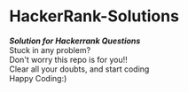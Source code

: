 # HackerRank-Solutions
***Solution for Hackerrank Questions***<br>
Stuck in any problem?<br>
Don't worry this repo is for you!!<br>
Clear all your doubts, and start coding<br>
Happy Coding:)
